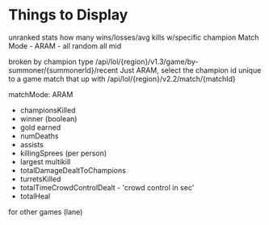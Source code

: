 # Things to Display

unranked stats
how many wins/losses/avg kills w/specific champion
Match Mode - ARAM - all random all mid



broken by champion type
/api/lol/{region}/v1.3/game/by-summoner/{summonerId}/recent
Just ARAM, select the champion id
unique to a game
match that up with /api/lol/{region}/v2.2/match/{matchId}

matchMode: ARAM
  * championsKilled
  * winner (boolean)
  * gold earned
  * numDeaths
  * assists
  * killingSprees (per person)
  * largest multikill
  * totalDamageDealtToChampions
  * turretsKilled
  * totalTimeCrowdControlDealt - 'crowd control in sec'
  * totalHeal

  for other games (lane)
